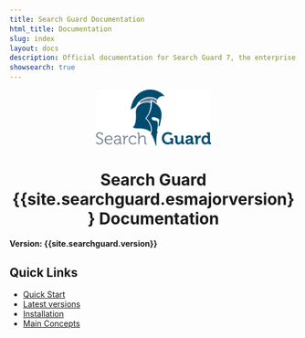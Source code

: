 ```yaml
---
title: Search Guard Documentation
html_title: Documentation
slug: index
layout: docs
description: Official documentation for Search Guard 7, the enterprise security suite for Elasticsearch.
showsearch: true
---
```

<!---
Copryight 2016-2019 floragunn GmbH
-->


<p align="center">
<img src="img/logos/search-guard-frontmatter.png" alt="Search Guard - Security for Elasticsearch" style="width: 40%" />
</p>


<h1 align="center">Search Guard {{site.searchguard.esmajorversion}} Documentation</h1>

**Version: {{site.searchguard.version}}**

## Quick Links

* [Quick Start](demo-installer)
* [Latest versions](search-guard-versions)
* [Installation](search-guard-installation)
* [Main Concepts](main-concepts)

